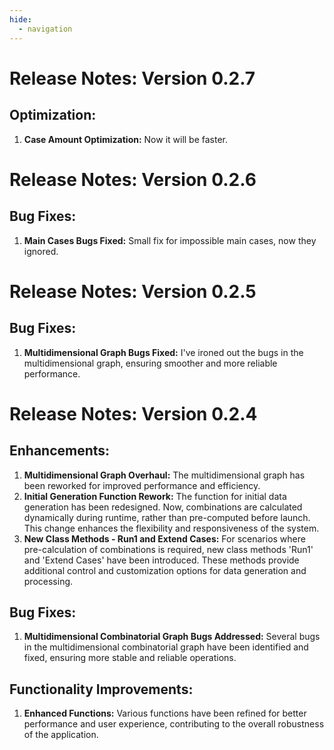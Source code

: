 ```yaml
---
hide:
  - navigation
---
```



# Release Notes: Version 0.2.7

## Optimization:
1. **Case Amount Optimization:** Now it will be faster.

# Release Notes: Version 0.2.6

## Bug Fixes:
1. **Main Cases Bugs Fixed:** Small fix for impossible main cases, now they ignored.




# Release Notes: Version 0.2.5

## Bug Fixes:
1. **Multidimensional Graph Bugs Fixed:** I've ironed out the bugs in the multidimensional graph, ensuring smoother and more reliable performance.

# Release Notes: Version 0.2.4

## Enhancements:
1. **Multidimensional Graph Overhaul:** The multidimensional graph has been reworked for improved performance and efficiency.
2. **Initial Generation Function Rework:** The function for initial data generation has been redesigned. Now, combinations are calculated dynamically during runtime, rather than pre-computed before launch. This change enhances the flexibility and responsiveness of the system.
3. **New Class Methods - Run1 and Extend Cases:** For scenarios where pre-calculation of combinations is required, new class methods 'Run1' and 'Extend Cases' have been introduced. These methods provide additional control and customization options for data generation and processing.

## Bug Fixes:
1. **Multidimensional Combinatorial Graph Bugs Addressed:** Several bugs in the multidimensional combinatorial graph have been identified and fixed, ensuring more stable and reliable operations.

## Functionality Improvements:
1. **Enhanced Functions:** Various functions have been refined for better performance and user experience, contributing to the overall robustness of the application.
